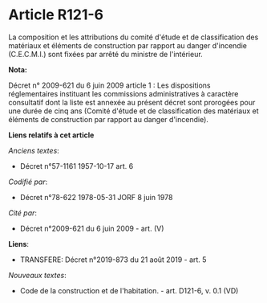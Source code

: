# Article R121-6

La composition et les attributions du comité d'étude et de classification des matériaux et éléments de construction par
rapport au danger d'incendie (C.E.C.M.I.) sont fixées par arrêté du ministre de l'intérieur.

**Nota:**

Décret n° 2009-621 du 6 juin 2009 article 1 : Les dispositions réglementaires instituant les commissions administratives à
caractère consultatif dont la liste est annexée au présent décret sont prorogées pour une durée de cinq ans (Comité d'étude
et de classification des matériaux et éléments de construction par rapport au danger d'incendie).

**Liens relatifs à cet article**

_Anciens textes_:

  - Décret n°57-1161 1957-10-17 art. 6

_Codifié par_:

  - Décret n°78-622 1978-05-31 JORF 8 juin 1978

_Cité par_:

  - Décret n°2009-621 du 6 juin 2009 - art. (V)

**Liens**:

  - TRANSFERE: Décret n°2019-873 du 21 août 2019 - art. 5

_Nouveaux textes_:

  - Code de la construction et de l'habitation. - art. D121-6, v. 0.1 (VD)
